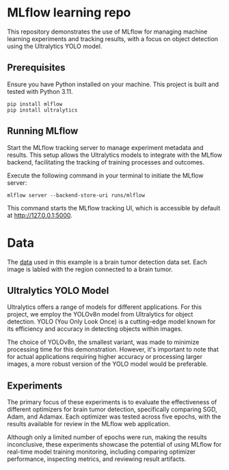 # MLflow learning repo

This repository demonstrates the use of MLflow for managing machine learning experiments and tracking results, with a focus on object detection using the Ultralytics YOLO model.

## Prerequisites

Ensure you have Python installed on your machine. This project is built and tested with Python 3.11.

```
pip install mlflow 
pip install ultralytics
```
## Running MLflow

Start the MLflow tracking server to manage experiment metadata and results. This setup allows the Ultralytics models to integrate with the MLflow backend, facilitating the tracking of training processes and outcomes.

Execute the following command in your terminal to initiate the MLflow server:

```
mlflow server --backend-store-uri runs/mlflow
```

This command starts the MLflow tracking UI, which is accessible by default at http://127.0.0.1:5000.

# Data
The [data](https://www.kaggle.com/datasets/pkdarabi/medical-image-dataset-brain-tumor-detection?resource=download) used in this example is a brain tumor detection data set. Each image is labled with the region connected to a brain tumor. 

## Ultralytics YOLO Model
Ultralytics offers a range of models for different applications. For this project, we employ the YOLOv8n model from Ultralytics for object detection. YOLO (You Only Look Once) is a cutting-edge model known for its efficiency and accuracy in detecting objects within images.

The choice of YOLOv8n, the smallest variant, was made to minimize processing time for this demonstration. However, it's important to note that for actual applications requiring higher accuracy or processing larger images, a more robust version of the YOLO model would be preferable.

## Experiments
The primary focus of these experiments is to evaluate the effectiveness of different optimizers for brain tumor detection, specifically comparing SGD, Adam, and Adamax. Each optimizer was tested across five epochs, with the results available for review in the MLflow web application.

Although only a limited number of epochs were run, making the results inconclusive, these experiments showcase the potential of using MLflow for real-time model training monitoring, including comparing optimizer performance, inspecting metrics, and reviewing result artifacts.



